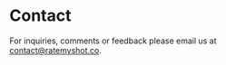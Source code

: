 # Contact

For inquiries, comments or feedback please email us at [contact@ratemyshot.co](mailto:contact@ratemyshot.co).

